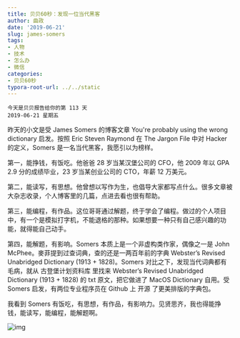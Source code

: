 ```yaml
---
title: 贝贝60秒：发现一位当代黑客
author: 曲政
date: '2019-06-21'
slug: james-somers
tags:
- 人物
- 技术
- 怎么办
- 微信
categories:
- 贝贝60秒
typora-root-url: ../../static
---
```


```
今天是贝贝报告给你的第 113 天
2019-06-21 星期五
```

昨天的小文是受 James Somers 的博客文章 You're probably using the wrong dictionary 启发。按照 Eric Steven Raymond 在 The Jargon File 中对 Hacker 的定义，Somers 是一名当代黑客，我愿引以为榜样。

第一，能挣钱，有饭吃。他爸爸 28 岁当某汉堡公司的 CFO，他 2009 年以 GPA 2.9 分的成绩毕业，23 岁当某创业公司的 CTO，年薪 12 万美元。

第二，能读写，有思想。他曾想以写作为生，也倡导大家都写点什么。很多文章被大杂志收录，个人博客里的几篇，点进去看也很有帮助。

第三，能编程，有作品。这位哥哥通过解题，终于学会了编程。做过的个人项目中，有一个是模拟打字机，不能退格的那种。如果想要一种只有自己感兴趣的功能，就得能自己动手。

第四，能解题，有影响。Somers 本质上是一个非虚构类作家，偶像之一是 John McPhee。麥菲提到过查词典，查的还是一两百年前的字典 Webster’s Revised Unabridged Dictionary (1913 + 1828)。Somers 对比之下，发现当代词典都有毛病，就从 古登堡计划资料库 里找来 Webster’s Revised Unabridged Dictionary (1913 + 1828) 的 txt 原文，把它做进了 MacOS Dictionary 自用。受 Somers 启发，有两位专业程序员在 Github 上 开源 了更美排版的字典包。

我看到 Somers 有饭吃，有思想，有作品，有影响力。见贤思齐，我也得能挣钱，能读写，能编程，能解题啊。

![img](/images/2019-06-21-%E8%B4%9D%E8%B4%9D60%E7%A7%92%EF%BC%9A%E5%8F%91%E7%8E%B0%E4%B8%80%E4%BD%8D%E5%BD%93%E4%BB%A3%E9%BB%91%E5%AE%A2/640-20200416114757334.jpeg)


